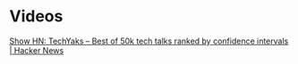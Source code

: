 # Videos

[Show HN: TechYaks – Best of 50k tech talks ranked by confidence intervals | Hacker News](https://news.ycombinator.com/item?id=17988464)

